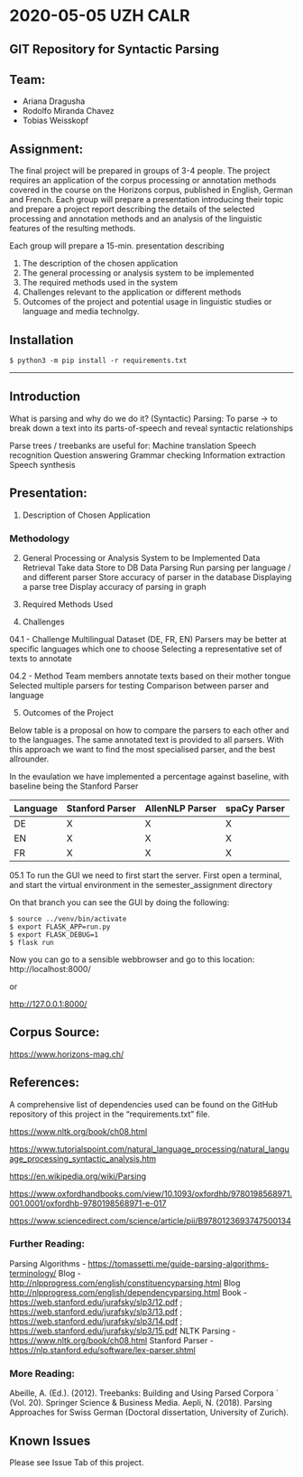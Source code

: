 # 2020-05-05 UZH CALR

## GIT Repository for Syntactic Parsing

## Team:

- Ariana Dragusha
- Rodolfo Miranda Chavez
- Tobias Weisskopf

## Assignment:

The final project will be prepared in groups of 3-4 people. The project requires an application
of the corpus processing or annotation methods covered in the course on the Horizons
corpus, published in English, German and French. Each group will prepare a presentation
introducing their topic and prepare a project report describing the details of the selected
processing and annotation methods and an analysis of the linguistic features of the resulting
methods.


Each group will prepare a 15-min. presentation describing
1. The description of the chosen application
2. The general processing or analysis system to be implemented
3. The required methods used in the system
4. Challenges relevant to the application or different methods
5. Outcomes of the project and potential usage in linguistic studies or language and
media technolgy.




## Installation

```
$ python3 -m pip install -r requirements.txt
```
---

## Introduction
What is parsing and why do we do it?
  (Syntactic) Parsing:
    To parse -> to break down a text into its parts-of-speech 
    and reveal syntactic relationships

  Parse trees / treebanks are useful for:
    Machine translation
    Speech recognition
    Question answering
    Grammar checking
    Information extraction
    Speech synthesis
    

## Presentation:

01. Description of Chosen Application




### Methodology

02. General Processing or Analysis System to be Implemented
  Data Retrieval
    Take data
    Store to DB
  Data Parsing
    Run parsing per language / and different parser
    Store accuracy of parser in the database
    Displaying a parse tree
    Display accuracy of parsing in graph

03. Required Methods Used

04. Challenges

04.1 - Challenge
    Multilingual Dataset (DE, FR, EN)
    Parsers may be better at specific languages which one to choose
    Selecting a representative set of texts to annotate
    
04.2 - Method
    Team members annotate texts based on their mother tongue
    Selected multiple parsers for testing
    Comparison between parser and language

05. Outcomes of the Project

Below table is a proposal on how to compare the parsers to each other and to the languages.
The same annotated text is provided to all parsers. With this approach we want to find the most specialised parser, and the best allrounder.

In the evaulation we have implemented a percentage against baseline, with baseline being the Stanford Parser

Language | Stanford Parser | AllenNLP Parser | spaCy Parser 
---------|-----------------|-----------------|-------------
DE|X|X|X
EN|X|X|X
FR|X|X|X


05.1 To run the GUI we need to first start the server.
First open a terminal, and start the virtual environment in the semester_assignment directory

On that branch you can see the GUI by doing the following:

```
$ source ../venv/bin/activate
$ export FLASK_APP=run.py 
$ export FLASK_DEBUG=1
$ flask run
```
Now you can go to a sensible webbrowser and go to this location:
http://localhost:8000/

or 

http://127.0.0.1:8000/

    
## Corpus Source: 

https://www.horizons-mag.ch/

## References:

A comprehensive list of dependencies used can be found on the GitHub repository of this project in the “requirements.txt” file. 

https://www.nltk.org/book/ch08.html

https://www.tutorialspoint.com/natural_language_processing/natural_language_processing_syntactic_analysis.htm

https://en.wikipedia.org/wiki/Parsing

https://www.oxfordhandbooks.com/view/10.1093/oxfordhb/9780198568971.001.0001/oxfordhb-9780198568971-e-017

https://www.sciencedirect.com/science/article/pii/B9780123693747500134

### Further Reading:

Parsing Algorithms - https://tomassetti.me/guide-parsing-algorithms-terminology/
Blog - http://nlpprogress.com/english/constituencyparsing.html 
Blog http://nlpprogress.com/english/dependencyparsing.html 
Book - https://web.stanford.edu/jurafsky/slp3/12.pdf ; https://web.stanford.edu/jurafsky/slp3/13.pdf ; https://web.stanford.edu/jurafsky/slp3/14.pdf ; https://web.stanford.edu/jurafsky/slp3/15.pdf
NLTK Parsing - https://www.nltk.org/book/ch08.html
Stanford Parser - https://nlp.stanford.edu/software/lex-parser.shtml

### More Reading:

Abeille, A. (Ed.). (2012). Treebanks: Building and Using Parsed Corpora ´ (Vol. 20). Springer Science & Business Media. Aepli, N. (2018). Parsing Approaches for Swiss German (Doctoral dissertation, University of Zurich).

## Known Issues

Please see Issue Tab of this project.




